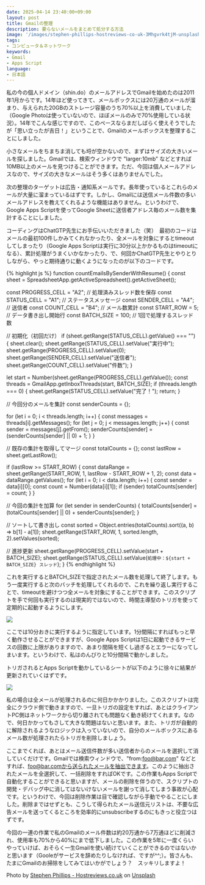 ```yaml
---
date: 2025-04-14 23:40:00+09:00
layout: post
title: Gmailの整理
description: 要らないメールをまとめて処分する方法
image: '/images/stephen-phillips-hostreviews-co-uk-3Mhgvrk4tjM-unsplash.jpg'
tags:
- コンピュータ＆ネットワーク
keywords:
- Gmail
- Apps Script
language:
- 日本語
---
```


私の今の個人ドメイン（shin.do）のメールアドレスでGmailを始めたのは2011年1月からです。14年ほど使ってきて、メールボックスには20万通のメールが溜まり、与えられた20GBのストレージ容量のうち70%以上を消費していました（Google Photoは使っていないので、ほぼメールのみで70%使用している状況）。14年でこんな感じですので、このペースならまだしばらく使えそうでしたが「思い立ったが吉日！」ということで、Gmailのメールボックスを整理することにしました。

小さなメールをちまちま消しても埒が空かないので、まずはサイズの大きいメールを探しました。Gmailでは、検索ウィンドウで "larger:10mb" などとすれば10MB以上のメールを見つけることができます。ただ、今回は個人メールアドレスなので、サイズの大きなメールはそう多くはありませんでした。

次の整理のターゲットは広告・通知系メールです。長年使っているとこれらのメールが大量に溜まっているはずです。しかし、Gmailには送信メール件数の多いメールアドレスを教えてくれるような機能はありません。というわけで、Google Apps Scriptを使ってGoogle Sheetに送信者アドレス毎のメール数を集計することにしました。

コーディングはChatGTP先生にお手伝いいただきました（笑）　最初のコードはメールの最初100件しかみてくれなかったり、全メールを対象にするとtimeoutしてしまったり（Google Apps Scriptは実行に30分以上かかるものはtimeoutになる）、累計処理がうまくいかなかったり、で、何回かChatGTP先生とやりとりしながら、やっと期待通りに動くようになったのが以下のコードです。

{% highlight js %}
function countEmailsBySenderWithResume() {
  const sheet = SpreadsheetApp.getActiveSpreadsheet().getActiveSheet();

  const PROGRESS_CELL = "A2"; // 処理済みスレッド数を保存
  const STATUS_CELL = "A1";   // ステータスメッセージ
  const SENDER_CELL = "A4";   // 送信者
  const COUNT_CELL = "B4";    // メール数累計
  const START_ROW = 5;        // データ書き出し開始行
  const BATCH_SIZE = 100;     // 1回で処理するスレッド数

  // 初期化（初回だけ）
  if (sheet.getRange(STATUS_CELL).getValue() === "") {
    sheet.clear();
    sheet.getRange(STATUS_CELL).setValue("実行中");
    sheet.getRange(PROGRESS_CELL).setValue(0);
    sheet.getRange(SENDER_CELL).setValue("送信者");
    sheet.getRange(COUNT_CELL).setValue("件数");
  }

  let start = Number(sheet.getRange(PROGRESS_CELL).getValue());
  const threads = GmailApp.getInboxThreads(start, BATCH_SIZE);
  if (threads.length === 0) {
    sheet.getRange(STATUS_CELL).setValue("完了！");
    return;
  }

  // 今回分のメールを集計
  const senderCounts = {};

  for (let i = 0; i < threads.length; i++) {
    const messages = threads[i].getMessages();
    for (let j = 0; j < messages.length; j++) {
      const sender = messages[j].getFrom();
      senderCounts[sender] = (senderCounts[sender] || 0) + 1;
    }
  }

  // 既存の集計を取得してマージ
  const totalCounts = {};
  const lastRow = sheet.getLastRow();

  if (lastRow >= START_ROW) {
    const dataRange = sheet.getRange(START_ROW, 1, lastRow - START_ROW + 1, 2);
    const data = dataRange.getValues();
    for (let i = 0; i < data.length; i++) {
      const sender = data[i][0];
      const count = Number(data[i][1]);
      if (sender) totalCounts[sender] = count;
    }
  }

  // 今回の集計を加算
  for (let sender in senderCounts) {
    totalCounts[sender] = (totalCounts[sender] || 0) + senderCounts[sender];
  }

  // ソートして書き出し
  const sorted = Object.entries(totalCounts).sort((a, b) => b[1] - a[1]);
  sheet.getRange(START_ROW, 1, sorted.length, 2).setValues(sorted);

  // 進捗更新
  sheet.getRange(PROGRESS_CELL).setValue(start + BATCH_SIZE);
  sheet.getRange(STATUS_CELL).setValue(`処理中：${start + BATCH_SIZE} スレッド`);
}
{% endhighlight %}

これを実行するとBATCH_SIZEで指定されたメール数を処理して終了します。もう一度実行すると次のバッチを処理してくれるので、これを繰り返し実行することで、timeoutを避けつつ全メールを対象にすることができます。このスクリプトを手で何回も実行するのは現実的ではないので、時間主導型のトリガを使って定期的に起動するようにします。

![]({{site.baseurl}}/images/time-based-triggering.png)

ここでは10分おきに実行するように指定しています。1分間隔にすればもっと早く動作させることができますが、Google Apps Scriptは1日に起動できるサービスの回数に上限がありますので、あまり間隔を短くし過ぎるとエラーになってしまいます。というわけで、私はのんびりと10分間隔で動かしました。

トリガされるとApps Scriptを動かしているシートが以下のように徐々に結果が更新されていくはずです。

![]({{site.baseurl}}/images/result-sheet-mosaic.png)

私の場合は全メールが処理されるのに何日かかかりました。このスクリプトは完全にクラウド側で動きますので、一旦トリガの設定をすれば、あとはクライアントPC側はネットワークから切り離されても問題なく動き続けてくれます。なので、何日かかってもさして大きな問題はないと思います。また、トリガが自動的に解除されるようなロジックは入っていないので、自分のメールボックスにあるメール数が処理されたらトリガを削除しましょう。

ここまでくれば、あとはメール送信件数が多い送信者からのメールを選択して消していくだけです。Gmailでは検索ウィンドウで、"from:foo@bar.com" などとすれば、foo@bar.comから送られたメールを抽出できます。このように抽出されたメールを全選択して、一括削除をすればOKです。この作業もApps Scriptで自動化することができると思いますが、メールの削除を伴うので、スクリプトの開発・デバッグ中に消してはないけないメールを謝って消してしまう事故が心配です。というわけで、今回は削除作業は目で確認しながら手動でやることにしました。削除まではせずとも、こうして得られたメール送信元リストは、不要な広告メールを送ってくるところを効率的にunsubscribeするのにもきっと役立つはずです。

今回の一連の作業で私のGmailのメール件数は約20万通から7万通ほどに削減され、使用率も70%から40%にまで低下しました。この作業を5年に一度くらいやっていけば、おそらく一生Gmailを使い続けていくことができるのではないかと思います（Gooleがサービスを辞めたりしなければ、ですが^^;）。皆さんも、たまにGmailのお掃除をしてみてはいかがでしょう？　スッキリしますよ！

Photo by <a href="https://unsplash.com/@hostreviews?utm_content=creditCopyText&utm_medium=referral&utm_source=unsplash">Stephen Phillips - Hostreviews.co.uk</a> on <a href="https://unsplash.com/photos/black-laptop-computer-3Mhgvrk4tjM?utm_content=creditCopyText&utm_medium=referral&utm_source=unsplash">Unsplash</a>
